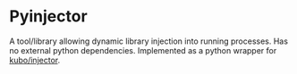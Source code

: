 # Pyinjector

A tool/library allowing dynamic library injection into running processes.
Has no external python dependencies.
Implemented as a python wrapper for [kubo/injector](https://github.com/kubo/injector).
